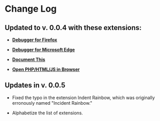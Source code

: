 # Change Log

## Updated to v. 0.0.4 with these extensions:

* [**Debugger for Firefox**](https://marketplace.visualstudio.com/items?itemName=firefox-devtools.vscode-firefox-debug)

* [**Debugger for Microsoft Edge**](https://marketplace.visualstudio.com/items?itemName=msjsdiag.debugger-for-edge)

* [**Document This**](https://marketplace.visualstudio.com/items?itemName=oouo-diogo-perdigao.docthis)

* [**Open PHP/HTML/JS in Browser**](https://marketplace.visualstudio.com/items?itemName=PrimaFuture.open-php-html-js-in-browser)

## Updates in v. 0.0.5

* Fixed the typo in the extension Indent Rainbow, which was originally erronously named "Incident Rainbow."

* Alphabetize the list of extensions.